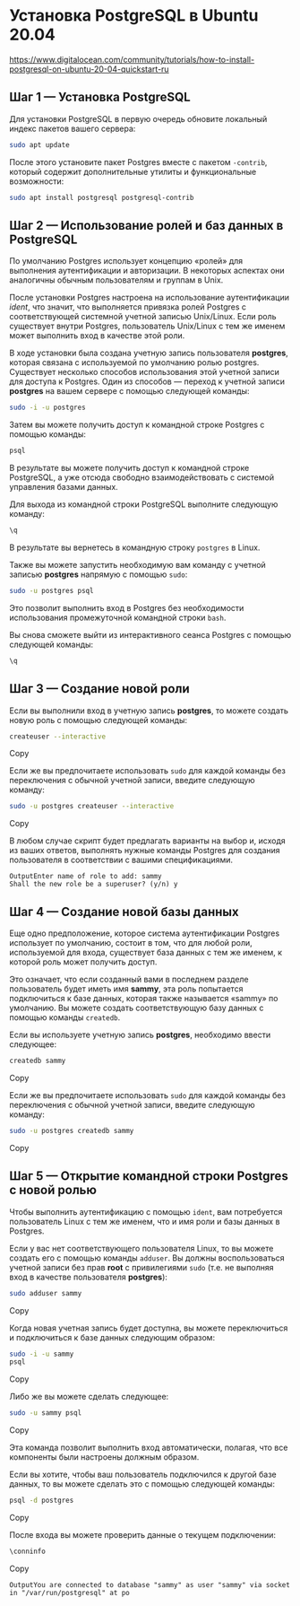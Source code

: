 # Установка PostgreSQL в Ubuntu 20.04

https://www.digitalocean.com/community/tutorials/how-to-install-postgresql-on-ubuntu-20-04-quickstart-ru

## Шаг 1 — Установка PostgreSQL

Для установки PostgreSQL в первую очередь обновите локальный индекс пакетов вашего сервера:

```bash
sudo apt update
```



После этого установите пакет Postgres вместе с пакетом `-contrib`, который содержит дополнительные утилиты и функциональные возможности:

```bash
sudo apt install postgresql postgresql-contrib
```



## Шаг 2 — Использование ролей и баз данных в PostgreSQL

По умолчанию Postgres использует концепцию «ролей» для выполнения аутентификации и авторизации. В некоторых аспектах они аналогичны обычным пользователям и группам в Unix.

После установки Postgres настроена на использование аутентификации *ident*, что значит, что выполняется привязка ролей Postgres с соответствующей системной учетной записью Unix/Linux. Если роль существует внутри Postgres, пользователь Unix/Linux с тем же именем может выполнить вход в качестве этой роли.

В ходе установки была создана учетную запись пользователя **postgres**, которая связана с используемой по умолчанию ролью postgres. Существует несколько способов использования этой учетной записи для доступа к Postgres. Один из способов — переход к учетной записи **postgres** на вашем сервере с помощью следующей команды:

```bash
sudo -i -u postgres
```



Затем вы можете получить доступ к командной строке Postgres с помощью команды:

```bash
psql
```



В результате вы можете получить доступ к командной строке PostgreSQL, а уже отсюда свободно взаимодействовать с системой управления базами данных.

Для выхода из командной строки PostgreSQL выполните следующую команду:

```bash
\q
```



В результате вы вернетесь в командную строку `postgres` в Linux.

Также вы можете запустить необходимую вам команду с учетной записью **postgres** напрямую с помощью `sudo`:

```bash
sudo -u postgres psql
```



Это позволит выполнить вход в Postgres без необходимости использования промежуточной командной строки `bash`.

Вы снова сможете выйти из интерактивного сеанса Postgres с помощью следующей команды:

```bash
\q
```



## Шаг 3 — Создание новой роли

Если вы выполнили вход в учетную запись **postgres**, то можете создать новую роль с помощью следующей команды:

```bash
createuser --interactive
```

Copy

Если же вы предпочитаете использовать `sudo` для каждой команды без переключения с обычной учетной записи, введите следующую команду:

```bash
sudo -u postgres createuser --interactive
```

Copy

В любом случае скрипт будет предлагать варианты на выбор и, исходя из ваших ответов, выполнять нужные команды Postgres для создания пользователя в соответствии с вашими спецификациями.

```
OutputEnter name of role to add: sammy
Shall the new role be a superuser? (y/n) y
```

## Шаг 4 — Создание новой базы данных

Еще одно предположение, которое система аутентификации Postgres использует по умолчанию, состоит в том, что для любой роли, используемой для входа, существует база данных с тем же именем, к которой роль может получить доступ.

Это означает, что если созданный вами в последнем разделе пользователь будет иметь имя **sammy**, эта роль попытается подключиться к базе данных, которая также называется «sammy» по умолчанию. Вы можете создать соответствующую базу данных с помощью команды `createdb`.

Если вы используете учетную запись **postgres**, необходимо ввести следующее:

```bash
createdb sammy
```

Copy

Если же вы предпочитаете использовать `sudo` для каждой команды без переключения с обычной учетной записи, введите следующую команду:

```bash
sudo -u postgres createdb sammy
```

Copy

## Шаг 5 — Открытие командной строки Postgres с новой ролью

Чтобы выполнить аутентификацию с помощью `ident`, вам потребуется пользователь Linux с тем же именем, что и имя роли и базы данных в Postgres.

Если у вас нет соответствующего пользователя Linux, то вы можете создать его с помощью команды `adduser`. Вы должны воспользоваться учетной записи без прав **root** с привилегиями `sudo` (т.е. не выполняя вход в качестве пользователя **postgres**):

```bash
sudo adduser sammy
```

Copy

Когда новая учетная запись будет доступна, вы можете переключиться и подключиться к базе данных следующим образом:

```bash
sudo -i -u sammy
psql
```

Copy

Либо же вы можете сделать следующее:

```bash
sudo -u sammy psql
```

Copy

Эта команда позволит выполнить вход автоматически, полагая, что все компоненты были настроены должным образом.

Если вы хотите, чтобы ваш пользователь подключился к другой базе данных, то вы можете сделать это с помощью следующей команды:

```bash
psql -d postgres
```

Copy

После входа вы можете проверить данные о текущем подключении:

```bash
\conninfo
```

Copy

```
OutputYou are connected to database "sammy" as user "sammy" via socket in "/var/run/postgresql" at po
```
